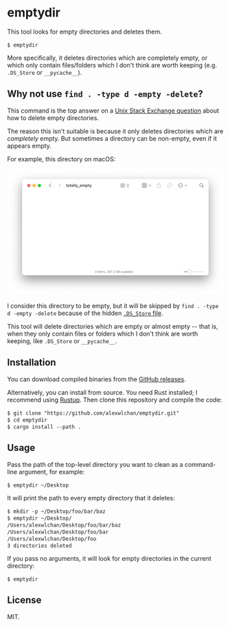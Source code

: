 # emptydir

This tool looks for empty directories and deletes them.

```console
$ emptydir 
```

More specifically, it deletes directories which are completely empty, or which only contain files/folders which I don't think are worth keeping (e.g. `.DS_Store` or `__pycache__`).





## Why not use `find . -type d -empty -delete`?

This command is the top answer on a [Unix Stack Exchange question](https://unix.stackexchange.com/a/107556/431830) about how to delete empty directories.

The reason this isn't suitable is because it only deletes directories which are *completely* empty.
But sometimes a directory can be non-empty, even if it appears empty.

For example, this directory on macOS:

<img src="totally_empty.png" alt="A Finder window for a folder 'totally_empty' which apparently contains no files.">

I consider this directory to be empty, but it will be skipped by `find . -type d -empty -delete` because of the hidden [`.DS_Store` file](https://en.wikipedia.org/wiki/.DS_Store).

This tool will delete directories which are empty or almost empty -- that is, when they only contain files or folders which I don't think are worth keeping, like `.DS_Store` or `__pycache__`.





## Installation

You can download compiled binaries from the [GitHub releases](https://github.com/alexwlchan/emptydir/releases).

Alternatively, you can install from source.
You need Rust installed; I recommend using [Rustup].
Then clone this repository and compile the code:

```console
$ git clone "https://github.com/alexwlchan/emptydir.git"
$ cd emptydir
$ cargo install --path .
```

[Rustup]: https://rustup.rs/





## Usage

Pass the path of the top-level directory you want to clean as a command-line argument, for example:

```console
$ emptydir ~/Desktop
```

It will print the path to every empty directory that it deletes:

```console
$ mkdir -p ~/Desktop/foo/bar/baz
$ emptydir ~/Desktop/
/Users/alexwlchan/Desktop/foo/bar/baz
/Users/alexwlchan/Desktop/foo/bar
/Users/alexwlchan/Desktop/foo
3 directories deleted
```

If you pass no arguments, it will look for empty directories in the current directory:

```console
$ emptydir
```



## License

MIT.
